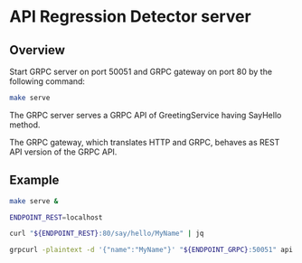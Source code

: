 # API Regression Detector server

## Overview

Start GRPC server on port 50051 and GRPC gateway on port 80 by the following command:

```sh
make serve
```

The GRPC server serves a GRPC API of GreetingService having SayHello method.

The GRPC gateway, which translates HTTP and GRPC, behaves as REST API version of the GRPC API.

## Example

```sh
make serve &

ENDPOINT_REST=localhost

curl "${ENDPOINT_REST}:80/say/hello/MyName" | jq

grpcurl -plaintext -d '{"name":"MyName"}' "${ENDPOINT_GRPC}:50051" api.GreetingService/SayHello | jq
```
